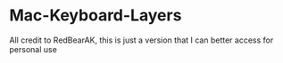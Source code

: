 # Mac-Keyboard-Layers
All credit to RedBearAK, this is just a version that I can better access for personal use
